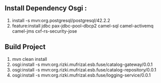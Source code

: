 ## Install Dependency Osgi :

1. install -s mvn:org.postgresql/postgresql/42.2.2
2. feature:install jdbc pax-jdbc-pool-dbcp2 camel-sql camel-activemq camel-jms cxf-rs-security-jose

## Build Project

1. mvn clean install
2. osgi:install -s mvn:org.rizki.mufrizal.esb.fuse/catalog-gateway/0.0.1
3. osgi:install -s mvn:org.rizki.mufrizal.esb.fuse/catalog-repository/0.0.1
4. osgi:install -s mvn:org.rizki.mufrizal.esb.fuse/logging-service/0.0.1